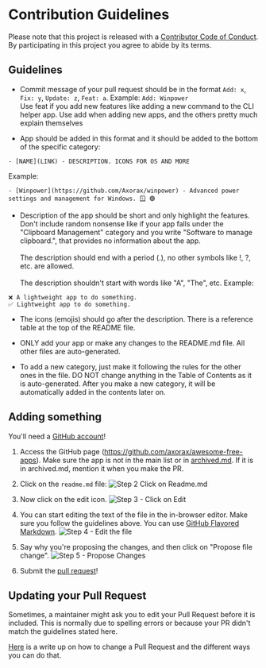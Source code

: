 # Contribution Guidelines

Please note that this project is released with a [Contributor Code of Conduct](code-of-conduct.md). By participating in this project you agree to abide by its terms.

## Guidelines

- Commit message of your pull request should be in the format `Add: x`, `Fix: y`, `Update: z`, `Feat: a`. Example: `Add: Winpower` <br> Use feat if you add new features like adding a new command to the CLI helper app. Use add when adding new apps, and the others pretty much explain themselves

- App should be added in this format and it should be added to the bottom of the specific category:

```
- [NAME](LINK) - DESCRIPTION. ICONS FOR OS AND MORE
```

Example:

```
- [Winpower](https://github.com/Axorax/winpower) - Advanced power settings and management for Windows. 🪟 🟢
```

- Description of the app should be short and only highlight the features. Don't include random nonsense like if your app falls under the "Clipboard Management" category and you write "Software to manage clipboard.", that provides no information about the app. <br><br> The description should end with a period (.), no other symbols like !, ?, etc. are allowed. <br><br> The description shouldn't start with words like "A", "The", etc. Example:

```
❌ A lightweight app to do something.
✅ Lightweight app to do something.
```

- The icons (emojis) should go after the description. There is a reference table at the top of the README file.

- ONLY add your app or make any changes to the README.md file. All other files are auto-generated.

- To add a new category, just make it following the rules for the other ones in the file. DO NOT change anything in the Table of Contents as it is auto-generated. After you make a new category, it will be automatically added in the contents later on.

## Adding something

You'll need a [GitHub account](https://github.com/join)!

1. Access the GitHub page (https://github.com/axorax/awesome-free-apps). Make sure the app is not in the main list or in [archived.md](archived.md). If it is in archived.md, mention it when you make the PR.

2. Click on the `readme.md` file: ![Step 2 Click on Readme.md](https://cloud.githubusercontent.com/assets/170270/9402920/53a7e3ea-480c-11e5-9d81-aecf64be55eb.png)
3. Now click on the edit icon. ![Step 3 - Click on Edit](https://cloud.githubusercontent.com/assets/170270/9402927/6506af22-480c-11e5-8c18-7ea823530099.png)
4. You can start editing the text of the file in the in-browser editor. Make sure you follow the guidelines above. You can use [GitHub Flavored Markdown](https://help.github.com/articles/github-flavored-markdown/). ![Step 4 - Edit the file](https://cloud.githubusercontent.com/assets/170270/9402932/7301c3a0-480c-11e5-81f5-7e343b71674f.png)
5. Say why you're proposing the changes, and then click on "Propose file change". ![Step 5 - Propose Changes](https://cloud.githubusercontent.com/assets/170270/9402937/7dd0652a-480c-11e5-9138-bd14244593d5.png)
6. Submit the [pull request](https://help.github.com/articles/using-pull-requests/)!

## Updating your Pull Request

Sometimes, a maintainer might ask you to edit your Pull Request before it is included. This is normally due to spelling errors or because your PR didn't match the guidelines stated here.

[Here](https://github.com/RichardLitt/knowledge/blob/master/github/amending-a-commit-guide.md) is a write up on how to change a Pull Request and the different ways you can do that.